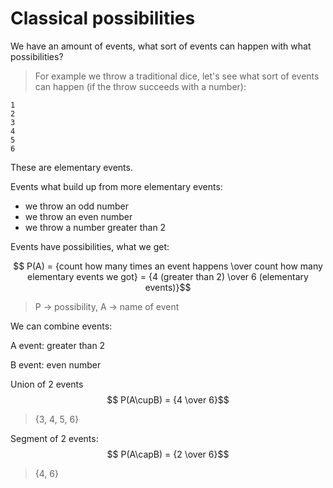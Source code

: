 # Classical possibilities

We have an amount of events, what sort of events can happen with what possibilities?
> For example we throw a traditional dice, let's see what sort of events can happen (if the throw succeeds with a number):

```
1
2
3
4
5
6
```

These are elementary events.

Events what build up from more elementary events:

 - we throw an odd number
 - we throw an even number
 - we throw a number greater than 2

Events have possibilities, what we get:

$$ P(A) = {count how many times an event happens  \over count how many elementary events we got} = {4 (greater than 2)  \over 6 (elementary events)}$$

> P -> possibility, A -> name of event

We can combine events:

A event: greater than 2

B event: even number

Union of 2 events
$$ P(A\cupB) = {4  \over 6}$$
> {3, 4, 5, 6}

Segment of 2 events:
$$ P(A\capB) = {2  \over 6}$$
> {4, 6}
